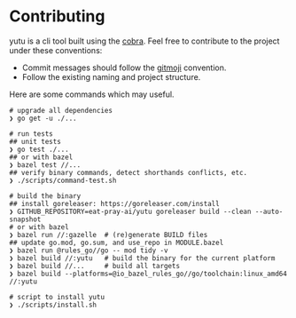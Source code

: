 # Contributing

yutu is a cli tool built using the [cobra](https://github.com/spf13/cobra). Feel free to contribute to the project under these conventions:

- Commit messages should follow the [gitmoji](https://gitmoji.dev) convention.
- Follow the existing naming and project structure.

Here are some commands which may useful.

```shell
# upgrade all dependencies
❯ go get -u ./...

# run tests
## unit tests
❯ go test ./...
## or with bazel
❯ bazel test //...
## verify binary commands, detect shorthands conflicts, etc.
❯ ./scripts/command-test.sh

# build the binary
## install goreleaser: https://goreleaser.com/install
❯ GITHUB_REPOSITORY=eat-pray-ai/yutu goreleaser build --clean --auto-snapshot
# or with bazel
❯ bazel run //:gazelle  # (re)generate BUILD files
## update go.mod, go.sum, and use_repo in MODULE.bazel
❯ bazel run @rules_go//go -- mod tidy -v 
❯ bazel build //:yutu   # build the binary for the current platform
❯ bazel build //...     # build all targets
❯ bazel build --platforms=@io_bazel_rules_go//go/toolchain:linux_amd64 //:yutu

# script to install yutu
❯ ./scripts/install.sh
```
